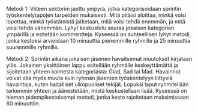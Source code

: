 Metodi 1: Viiteen sektoriin jaettu ympyrä, jotka kategorisoidaan sprintin työskentelytapojen tarpeiden mukaisesti. 
Mitä pitäisi aloittaa, minkä voisi lopettaa, minkä työstämistä jatketaan, mitä voisi tehdä enemmän, ja mitä voisi tehdä vähemmän. 
Lyhyt keskustelu seuraa jokaisen kategorian ympärillä ja esitetään kommentteja. 
Kyseessä on suhteellisen lyhyt metodi, jonka kestoksi arvioidaan 10 minuuttia pienemmille ryhmille ja 25 minuuttia suuremmille ryhmille.

Metodi 2: Sprintin aikana jokaisen jäsenen havaitsemat muutokset kirjataan ylös. 
Jokainen yksittäinen lappu esitellään ryhmälle keskeyttämättä ja sijoitetaan yhteen kolmesta kategoriasta: Glad, Sad tai Mad. 
Havainnot voivat olla myös muuta kuin ryhmän jäsenten työskentelyyn liittyviä havaintoja, kuten haitalliset ulkopuoliset tekijät. 
Lopuksi laput ryhmitellään tarkemmin yhteen ja äänestetään, mistä keskustellaan lisää. 
Kyseessä on hieman pidempikestoisempi metodi, jonka kesto rajoitetaan maksimissaan 60 minuuttiin. 
